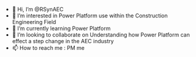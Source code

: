 - 👋 Hi, I’m @RSynAEC
- 👀 I’m interested in Power Platform use within the Construction Engineering Field
- 🌱 I’m currently learning Power Platform
- 💞️ I’m looking to collaborate on Understanding how Power Platform can effect a step change in the AEC industry
- 📫 How to reach me : PM me

<!---
RSynAEC/RSynAEC is a ✨ special ✨ repository because its `README.md` (this file) appears on your GitHub profile.
You can click the Preview link to take a look at your changes.
--->
